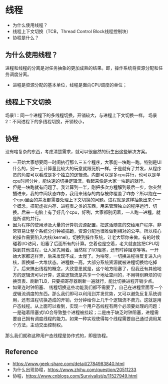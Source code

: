 # 线程

- 为什么使用线程？
- 线程上下文切换（TCB，Thread Control Block线程控制块）
- 协程是什么？

## 为什么使用线程？ 

进程和线程的分离是对任务抽象的更加成熟的结果。即，操作系统将资源分配和任务调度分离。

- 进程是资源分配的基本单位，线程是面向CPU调度的单位；

## 线程上下文切换

场景1：同一个进程下的多线程切换，开销较大，与进程上下文切换一样。
场景2：不同进程下的多线程切换，开销较小，

## 协程
没有啥复杂的东西，考虑清楚需求，就可以很自然的衍生出这些解决方案。

- 一开始大家想要同一时间执行那么三五个程序，大家能一块跑一跑。特别是UI什么的，别一上计算量比较大的玩意就跟死机一样。于是就有了并发，从程序员的角度可以看成是多个独立的逻辑流。内部可以是多cpu并行，也可以是单cpu时间分片，能快速的切换逻辑流，看起来像是大家一块跑的就行。
- 但是一块跑就有问题了。我计算到一半，刚把多次方程解到最后一步，你突然插进来，我的中间状态咋办，我用来储存的内存被你覆盖了咋办？所以跑在一个cpu里面的并发都需要处理上下文切换的问题。进程就是这样抽象出来个一个概念，搭配虚拟内存、进程表之类的东西，用来管理独立的程序运行、切换。后来一电脑上有了好几个cpu，好咧，大家都别闲着，一人跑一进程。就是所谓的并行。
- 因为程序的使用涉及大量的计算机资源配置，把这活随意的交给用户程序，非常容易让整个系统分分钟被搞跪，资源分配也很难做到相对的公平。所以核心的操作需要陷入内核(kernel)，切换到操作系统，让老大帮你来做。有的时候碰着I/O访问，阻塞了后面所有的计算。空着也是空着，老大就直接把CPU切换到其他进程，让人家先用着。当然除了I\O阻塞，还有时钟阻塞等等。一开始大家都这样弄，后来发现不成，太慢了。为啥呀，一切换进程得反复进入内核，置换掉一大堆状态。进程数一高，大部分系统资源就被进程切换给吃掉了。后来搞出线程的概念，大致意思就是，这个地方阻塞了，但我还有其他地方的逻辑流可以计算，这些逻辑流是共享一个地址空间的，不用特别麻烦的切换页表、刷新TLB，只要把寄存器刷新一遍就行，能比切换进程开销少点。
- 如果连时钟阻塞、 线程切换这些功能我们都不需要了，自己在进程里面写一个逻辑流调度的东西。那么我们即可以利用到并发优势，又可以避免反复系统调用，还有进程切换造成的开销，分分钟给你上几千个逻辑流不费力。这就是用户态线程。从上面可以看到，实现一个用户态线程有两个必须要处理的问题：一是碰着阻塞式I\O会导致整个进程被挂起；二是由于缺乏时钟阻塞，进程需要自己拥有调度线程的能力。如果一种实现使得每个线程需要自己通过调用某个方法，主动交出控制权。

那么我们就称这种用户态线程是协作式的，即是协程。

## Reference

- https://www.geek-share.com/detail/2784983840.html
- 为什么出现协程，https://www.zhihu.com/question/20511233
- 协程，https://www.cnblogs.com/Survivalist/p/11527949.html


